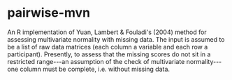 # pairwise-mvn
An R implementation of Yuan, Lambert & Fouladi's (2004) method for assessing multivariate normality with missing data. The input is assumed to be a list of raw data matrices (each column a variable and each row a participant). Presently, to assess that the missing scores do not sit in a restricted range---an assumption of the check of multivariate normality---one column must be complete, i.e. without missing data.
